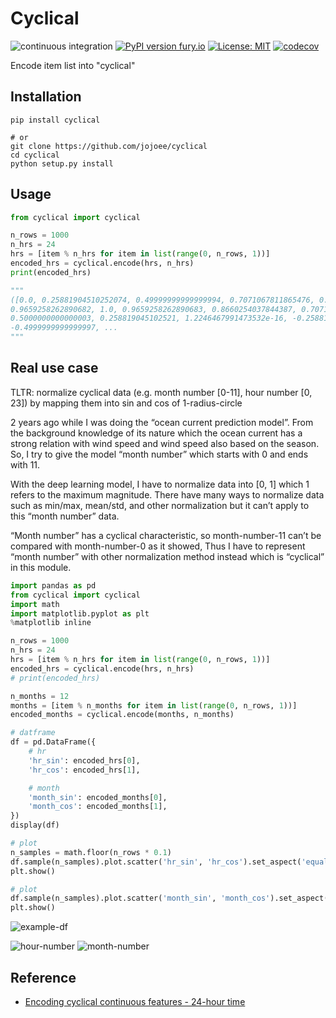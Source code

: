 # Cyclical

![continuous integration](https://github.com/jojoee/cyclical/workflows/continuous%20integration/badge.svg?branch=master)
[![PyPI version fury.io](https://badge.fury.io/py/cyclical.svg)](https://pypi.python.org/pypi/cyclical/)
[![License: MIT](https://img.shields.io/badge/License-MIT-yellow.svg)](https://opensource.org/licenses/MIT)
[![codecov](https://codecov.io/gh/jojoee/cyclical/branch/master/graph/badge.svg)](https://codecov.io/gh/jojoee/cyclical)

Encode item list into "cyclical"

## Installation

```
pip install cyclical

# or
git clone https://github.com/jojoee/cyclical
cd cyclical
python setup.py install
```

## Usage

```python
from cyclical import cyclical

n_rows = 1000
n_hrs = 24
hrs = [item % n_hrs for item in list(range(0, n_rows, 1))]
encoded_hrs = cyclical.encode(hrs, n_hrs)
print(encoded_hrs)

"""
([0.0, 0.25881904510252074, 0.49999999999999994, 0.7071067811865476, 0.8660254037844386,
0.9659258262890682, 1.0, 0.9659258262890683, 0.8660254037844387, 0.7071067811865476,
0.5000000000000003, 0.258819045102521, 1.2246467991473532e-16, -0.25881904510252035,
-0.4999999999999997, ...
"""
```

## Real use case

TLTR: normalize cyclical data (e.g. month number [0-11], hour number [0, 23]) by mapping them into sin and cos of 1-radius-circle

2 years ago while I was doing the “ocean current prediction model”. From the background knowledge of its nature which the ocean current has a strong relation with wind speed and wind speed also based on the season. So, I try to give the model “month number” which starts with 0 and ends with 11.

With the deep learning model, I have to normalize data into [0, 1] which 1 refers to the maximum magnitude. There have many ways to normalize data such as min/max, mean/std, and other normalization but it can’t apply to this “month number” data.

“Month number” has a cyclical characteristic, so month-number-11 can’t be compared with month-number-0 as it showed, Thus I have to represent “month number” with other normalization method instead which is “cyclical” in this module.

```python
import pandas as pd
from cyclical import cyclical
import math
import matplotlib.pyplot as plt
%matplotlib inline

n_rows = 1000
n_hrs = 24
hrs = [item % n_hrs for item in list(range(0, n_rows, 1))]
encoded_hrs = cyclical.encode(hrs, n_hrs)
# print(encoded_hrs)

n_months = 12
months = [item % n_months for item in list(range(0, n_rows, 1))]
encoded_months = cyclical.encode(months, n_months)

# datframe
df = pd.DataFrame({
    # hr
    'hr_sin': encoded_hrs[0],
    'hr_cos': encoded_hrs[1],

    # month
    'month_sin': encoded_months[0],
    'month_cos': encoded_months[1],
})
display(df)

# plot
n_samples = math.floor(n_rows * 0.1)
df.sample(n_samples).plot.scatter('hr_sin', 'hr_cos').set_aspect('equal')
plt.show()

# plot
df.sample(n_samples).plot.scatter('month_sin', 'month_cos').set_aspect('equal')
plt.show()
```

![example-df](https://raw.githack.com/jojoee/cyclical/master/example/example-df.png)

![hour-number](https://raw.githack.com/jojoee/cyclical/master/example/hour-number.png)
![month-number](https://raw.githack.com/jojoee/cyclical/master/example/month-number.png)

## Reference
- [Encoding cyclical continuous features - 24-hour time](https://ianlondon.github.io/blog/encoding-cyclical-features-24hour-time/)
